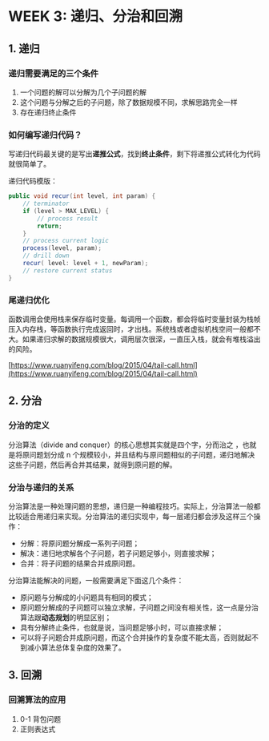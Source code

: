 # WEEK 3: 递归、分治和回溯

## 1. 递归

### 递归需要满足的三个条件

1. 一个问题的解可以分解为几个子问题的解
2. 这个问题与分解之后的子问题，除了数据规模不同，求解思路完全一样
3. 存在递归终止条件

### 如何编写递归代码？

写递归代码最关键的是写出**递推公式**，找到**终止条件**，剩下将递推公式转化为代码就很简单了。

递归代码模版：

```java
public void recur(int level, int param) { 
    // terminator 
    if (level > MAX_LEVEL) { 
        // process result 
        return; 
    }
    // process current logic 
    process(level, param); 
    // drill down 
    recur( level: level + 1, newParam); 
    // restore current status 
}
```

### 尾递归优化

函数调用会使用栈来保存临时变量。每调用一个函数，都会将临时变量封装为栈帧压入内存栈，等函数执行完成返回时，才出栈。系统栈或者虚拟机栈空间一般都不大。如果递归求解的数据规模很大，调用层次很深，一直压入栈，就会有堆栈溢出的风险。

[https://www.ruanyifeng.com/blog/2015/04/tail-call.html](https://www.ruanyifeng.com/blog/2015/04/tail-call.html)


## 2. 分治

### 分治的定义

分治算法（divide and conquer）的核心思想其实就是四个字，分而治之 ，也就是将原问题划分成 n 个规模较小，并且结构与原问题相似的子问题，递归地解决这些子问题，然后再合并其结果，就得到原问题的解。

### 分治与递归的关系

分治算法是一种处理问题的思想，递归是一种编程技巧。实际上，分治算法一般都比较适合用递归来实现。分治算法的递归实现中，每一层递归都会涉及这样三个操作：

- 分解：将原问题分解成一系列子问题；
- 解决：递归地求解各个子问题，若子问题足够小，则直接求解；
- 合并：将子问题的结果合并成原问题。

分治算法能解决的问题，一般需要满足下面这几个条件：
- 原问题与分解成的小问题具有相同的模式；
- 原问题分解成的子问题可以独立求解，子问题之间没有相关性，这一点是分治算法跟**动态规划**的明显区别；
- 具有分解终止条件，也就是说，当问题足够小时，可以直接求解；
- 可以将子问题合并成原问题，而这个合并操作的复杂度不能太高，否则就起不到减小算法总体复杂度的效果了。

## 3. 回溯

### 回溯算法的应用

1. 0-1 背包问题
2. 正则表达式
